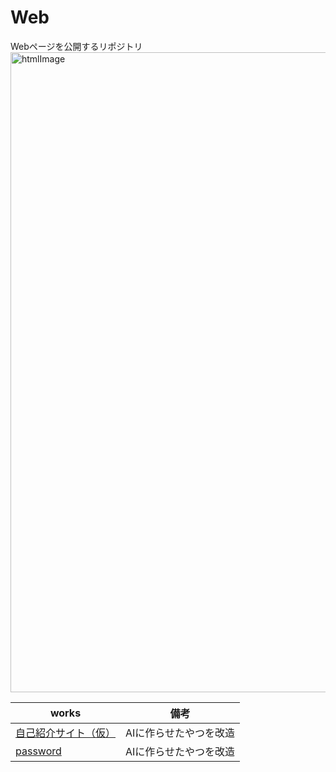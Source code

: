 # Web
Webページを公開するリポジトリ
<img width="1024" height="1024" alt="htmlImage" src="https://github.com/user-attachments/assets/2d49b4e5-fc22-4e4b-be29-822d3febdfa0"/>

|works|備考|
|-----|-----|
|[ 自己紹介サイト（仮）](https://seiya0106.github.io/Web/MyProfile.html) | AIに作らせたやつを改造 |
|[password](https://seiya0106.github.io/Web/password.html)|AIに作らせたやつを改造|
